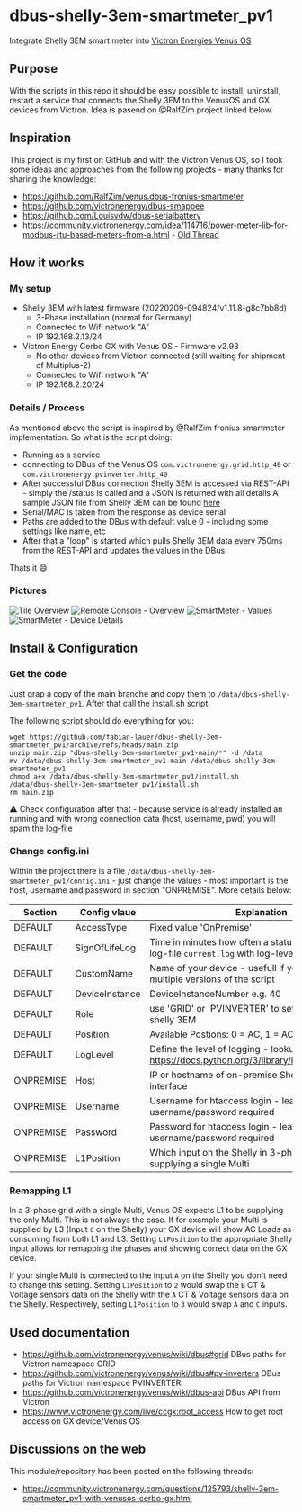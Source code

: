 # dbus-shelly-3em-smartmeter_pv1
Integrate Shelly 3EM smart meter into [Victron Energies Venus OS](https://github.com/victronenergy/venus)

## Purpose
With the scripts in this repo it should be easy possible to install, uninstall, restart a service that connects the Shelly 3EM to the VenusOS and GX devices from Victron.
Idea is pasend on @RalfZim project linked below.



## Inspiration
This project is my first on GitHub and with the Victron Venus OS, so I took some ideas and approaches from the following projects - many thanks for sharing the knowledge:
- https://github.com/RalfZim/venus.dbus-fronius-smartmeter
- https://github.com/victronenergy/dbus-smappee
- https://github.com/Louisvdw/dbus-serialbattery
- https://community.victronenergy.com/idea/114716/power-meter-lib-for-modbus-rtu-based-meters-from-a.html - [Old Thread](https://community.victronenergy.com/questions/85564/eastron-sdm630-modbus-energy-meter-community-editi.html)

## How it works
### My setup
- Shelly 3EM with latest firmware (20220209-094824/v1.11.8-g8c7bb8d)
  - 3-Phase installation (normal for Germany)
  - Connected to Wifi network "A"
  - IP 192.168.2.13/24  
- Victron Energy Cerbo GX with Venus OS - Firmware v2.93
  - No other devices from Victron connected (still waiting for shipment of Multiplus-2)
  - Connected to Wifi network "A"
  - IP 192.168.2.20/24

### Details / Process
As mentioned above the script is inspired by @RalfZim fronius smartmeter implementation.
So what is the script doing:
- Running as a service
- connecting to DBus of the Venus OS `com.victronenergy.grid.http_40` or `com.victronenergy.pvinverter.http_40`
- After successful DBus connection Shelly 3EM is accessed via REST-API - simply the /status is called and a JSON is returned with all details
  A sample JSON file from Shelly 3EM can be found [here](docs/shelly3em-status-sample.json)
- Serial/MAC is taken from the response as device serial
- Paths are added to the DBus with default value 0 - including some settings like name, etc
- After that a "loop" is started which pulls Shelly 3EM data every 750ms from the REST-API and updates the values in the DBus

Thats it 😄

### Pictures
![Tile Overview](img/venus-os-tile-overview.PNG)
![Remote Console - Overview](img/venus-os-remote-console-overview.PNG) 
![SmartMeter - Values](img/venus-os-shelly3em-smartmeter_pv1.PNG)
![SmartMeter - Device Details](img/venus-os-shelly3em-smartmeter_pv1-devicedetails.PNG)




## Install & Configuration
### Get the code
Just grap a copy of the main branche and copy them to `/data/dbus-shelly-3em-smartmeter_pv1`.
After that call the install.sh script.

The following script should do everything for you:
```
wget https://github.com/fabian-lauer/dbus-shelly-3em-smartmeter_pv1/archive/refs/heads/main.zip
unzip main.zip "dbus-shelly-3em-smartmeter_pv1-main/*" -d /data
mv /data/dbus-shelly-3em-smartmeter_pv1-main /data/dbus-shelly-3em-smartmeter_pv1
chmod a+x /data/dbus-shelly-3em-smartmeter_pv1/install.sh
/data/dbus-shelly-3em-smartmeter_pv1/install.sh
rm main.zip
```
⚠️ Check configuration after that - because service is already installed an running and with wrong connection data (host, username, pwd) you will spam the log-file

### Change config.ini
Within the project there is a file `/data/dbus-shelly-3em-smartmeter_pv1/config.ini` - just change the values - most important is the host, username and password in section "ONPREMISE". More details below:

| Section  | Config vlaue | Explanation |
| ------------- | ------------- | ------------- |
| DEFAULT  | AccessType | Fixed value 'OnPremise' |
| DEFAULT  | SignOfLifeLog  | Time in minutes how often a status is added to the log-file `current.log` with log-level INFO |
| DEFAULT  | CustomName  | Name of your device - usefull if you want to run multiple versions of the script |
| DEFAULT  | DeviceInstance  | DeviceInstanceNumber e.g. 40 |
| DEFAULT  | Role | use 'GRID' or 'PVINVERTER' to set the type of the shelly 3EM |
| DEFAULT  | Position | Available Postions: 0 = AC, 1 = AC-Out 1, AC-Out 2 |
| DEFAULT  | LogLevel  | Define the level of logging - lookup: https://docs.python.org/3/library/logging.html#levels |
| ONPREMISE  | Host | IP or hostname of on-premise Shelly 3EM web-interface |
| ONPREMISE  | Username | Username for htaccess login - leave blank if no username/password required |
| ONPREMISE  | Password | Password for htaccess login - leave blank if no username/password required |
| ONPREMISE  | L1Position | Which input on the Shelly in 3-phase grid is supplying a single Multi |


### Remapping L1
In a 3-phase grid with a single Multi, Venus OS expects L1 to be supplying the only Multi. This is not always the case. If for example your Multi is supplied by L3 (Input `C` on the Shelly) your GX device will show AC Loads as consuming from both L1 and L3. Setting `L1Position` to the appropriate Shelly input allows for remapping the phases and showing correct data on the GX device.

If your single Multi is connected to the Input `A` on the Shelly you don't need to change this setting. Setting `L1Position` to `2` would swap the `B` CT & Voltage sensors data on the Shelly with the `A` CT & Voltage sensors data on the Shelly. Respectively, setting `L1Position` to `3` would swap `A` and `C` inputs.

## Used documentation
- https://github.com/victronenergy/venus/wiki/dbus#grid   DBus paths for Victron namespace GRID
- https://github.com/victronenergy/venus/wiki/dbus#pv-inverters   DBus paths for Victron namespace PVINVERTER
- https://github.com/victronenergy/venus/wiki/dbus-api   DBus API from Victron
- https://www.victronenergy.com/live/ccgx:root_access   How to get root access on GX device/Venus OS

## Discussions on the web
This module/repository has been posted on the following threads:
- https://community.victronenergy.com/questions/125793/shelly-3em-smartmeter_pv1-with-venusos-cerbo-gx.html
